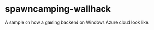 spawncamping-wallhack
=====================

A sample on how a gaming backend on Windows Azure cloud look like. 
